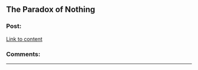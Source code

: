## The Paradox of Nothing

### Post:

[Link to content](https://www.youtube.com/watch?v=_vV-O8Eda6M)

### Comments:

---

